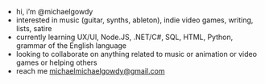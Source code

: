 -  hi, i’m @michaelgowdy
-  interested in music (guitar, synths, ableton), indie video games, writing, lists, satire
-  currently learning UX/UI, Node.JS, .NET/C#, SQL, HTML, Python, grammar of the English language
-  looking to collaborate on anything related to music or animation or video games or helping others
-  reach me michaelmichaelgowdy@gmail.com

<!---
michaelgowdy/michaelgowdy is a ✨ special ✨ repository because its `README.md` (this file) appears on your GitHub profile.
You can click the Preview link to take a look at your changes.
--->
